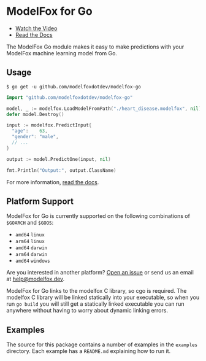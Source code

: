 # ModelFox for Go

- [Watch the Video](https://www.modelfox.dev)
- [Read the Docs](https://www.modelfox.dev/docs)

The ModelFox Go module makes it easy to make predictions with your ModelFox machine learning model from Go.

## Usage

```
$ go get -u github.com/modelfoxdotdev/modelfox-go
```

```go
import "github.com/modelfoxdotdev/modelfox-go"

model, _ := modelfox.LoadModelFromPath("./heart_disease.modelfox", nil)
defer model.Destroy()

input := modelfox.PredictInput{
  "age":    63,
  "gender": "male",
  // ...
}

output := model.PredictOne(input, nil)

fmt.Println("Output:", output.ClassName)
```

For more information, [read the docs](https://www.modelfox.dev/docs).

## Platform Support

ModelFox for Go is currently supported on the following combinations of `$GOARCH` and `$GOOS`:

- `amd64` `linux`
- `arm64` `linux`
- `amd64` `darwin`
- `arm64` `darwin`
- `amd64` `windows`

Are you interested in another platform? [Open an issue](https://github.com/modelfoxdotdev/modelfox/issues/new) or send us an email at [help@modelfox.dev](mailto:help@modelfox.dev).

ModelFox for Go links to the modelfox C library, so cgo is required. The modelfox C library will be linked statically into your executable, so when you run `go build` you will still get a statically linked executable you can run anywhere without having to worry about dynamic linking errors.

## Examples

The source for this package contains a number of examples in the `examples` directory. Each example has a `README.md` explaining how to run it.

